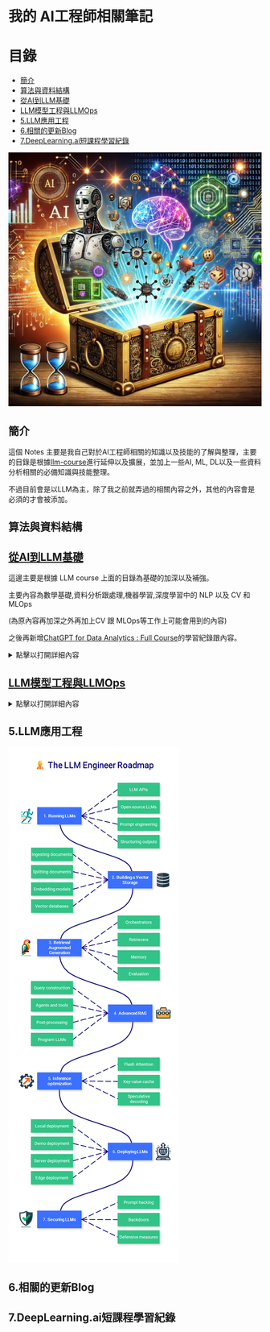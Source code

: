 # 我的 AI工程師相關筆記

# 目錄

- [簡介](#簡介)
- [算法與資料結構](#算法與資料結構)
- [從AI到LLM基礎](#從ai到llm基礎)
- [LLM模型工程與LLMOps](#llm模型工程llmops)
- [5.LLM應用工程](#5.LLM應用工程)
- [6.相關的更新Blog](#6.相關的更新Blog)
- [7.DeepLearning.ai短課程學習紀錄](#7.DeepLearning.ai短課程學習紀錄)

![cover](./img/aie_cover.png)

## 簡介

這個 Notes 主要是我自己對於AI工程師相關的知識以及技能的了解與整理，主要的目錄是根據[llm-course](https://github.com/mlabonne/llm-course)進行延伸以及擴展，並加上一些AI, ML, DL以及一些資料分析相關的必備知識與技能整理。

不過目前會是以LLM為主，除了我之前就弄過的相關內容之外，其他的內容會是必須的才會被添加。

## 算法與資料結構

## [從AI到LLM基礎](#從ai到llm基礎)

這邊主要是根據 LLM course 上面的目錄為基礎的加深以及補強。

主要內容為數學基礎,資料分析跟處理,機器學習,深度學習中的 NLP 以及 CV 和 MLOps

(為原內容再加深之外再加上CV 跟 MLOps等工作上可能會用到的內容)

之後再新增[ChatGPT for Data Analytics : Full Course](https://youtu.be/uhyMqbZI6rM?si=ebSO8H07ELUZn57z)的學習紀錄跟內容。

<details>
<summary>點擊以打開詳細內容</summary>

![roadmap_fundamentals](./img/roadmap_fundamentals.png)

</details>

## [LLM模型工程與LLMOps](#llm模型工程llmops)

<details>
<summary>點擊以打開詳細內容</summary>

![roadmap_scientist](./img/roadmap_scientist.png)

</details>

## 5.LLM應用工程

![roadmap_engineer](./img/roadmap_engineer.png)

## 6.相關的更新Blog

## 7.DeepLearning.ai短課程學習紀錄
